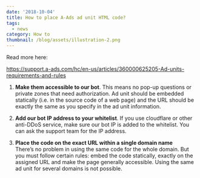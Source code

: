 ```yaml
---
date: '2018-10-04'
title: How to place A-Ads ad unit HTML code?
tags:
  - news
category: How to
thumbnail: /blog/assets/illustration-2.png
---
```

Read more here: 

<https://support.a-ads.com/hc/en-us/articles/360000625205-Ad-units-requirements-and-rules>

1. **Make them accessible to our bot**. This means no pop-up questions or private zones that need authorization. Ad unit should be embedded statically  (i.e. in the source code of a web page) and the URL should be exactly the same as you specify in the ad unit information.

2. **Add our bot IP address to your whitelist**. If you use cloudflare or other anti-DDoS service, make sure our bot IP is added to the whitelist. You can ask the support team for the IP address.

3. **Place the code on the exact URL within a single domain name**\
There’s no problem in using the same code for the whole domain. But you must follow certain rules: embed the code statically, exactly on the assigned URL and make the page generally accessible. Using the same ad unit for several domains is not possible.

